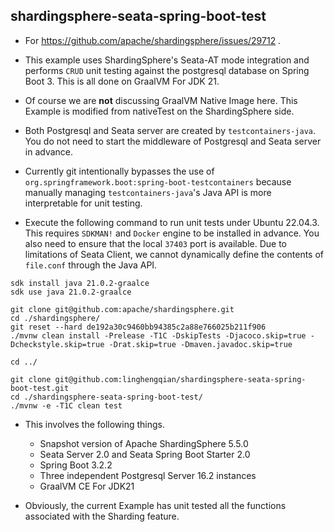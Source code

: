 ## shardingsphere-seata-spring-boot-test

- For https://github.com/apache/shardingsphere/issues/29712 .

- This example uses ShardingSphere's Seata-AT mode integration and performs
  `CRUD` unit testing against the postgresql database on Spring Boot 3.
  This is all done on GraalVM For JDK 21.

- Of course we are **not** discussing GraalVM Native Image here.
  This Example is modified from nativeTest on the ShardingSphere side.

- Both Postgresql and Seata server are created by `testcontainers-java`.
  You do not need to start the middleware of Postgresql and Seata server in advance.

- Currently git intentionally bypasses the use of `org.springframework.boot:spring-boot-testcontainers`
  because manually managing `testcontainers-java`'s Java API is more interpretable for unit testing.

- Execute the following command to run unit tests under Ubuntu 22.04.3.
  This requires `SDKMAN!` and `Docker` engine to be installed in advance.
  You also need to ensure that the local `37403` port is available.
  Due to limitations of Seata Client,
  we cannot dynamically define the contents of `file.conf` through the Java API.

```shell
sdk install java 21.0.2-graalce
sdk use java 21.0.2-graalce

git clone git@github.com:apache/shardingsphere.git
cd ./shardingsphere/
git reset --hard de192a30c9460bb94385c2a88e766025b211f906
./mvnw clean install -Prelease -T1C -DskipTests -Djacoco.skip=true -Dcheckstyle.skip=true -Drat.skip=true -Dmaven.javadoc.skip=true

cd ../

git clone git@github.com:linghengqian/shardingsphere-seata-spring-boot-test.git
cd ./shardingsphere-seata-spring-boot-test/
./mvnw -e -T1C clean test
```

- This involves the following things.
  - Snapshot version of Apache ShardingSphere 5.5.0
  - Seata Server 2.0 and Seata Spring Boot Starter 2.0
  - Spring Boot 3.2.2
  - Three independent Postgresql Server 16.2 instances
  - GraalVM CE For JDK21

- Obviously, the current Example has unit tested all the functions associated with the Sharding feature.
